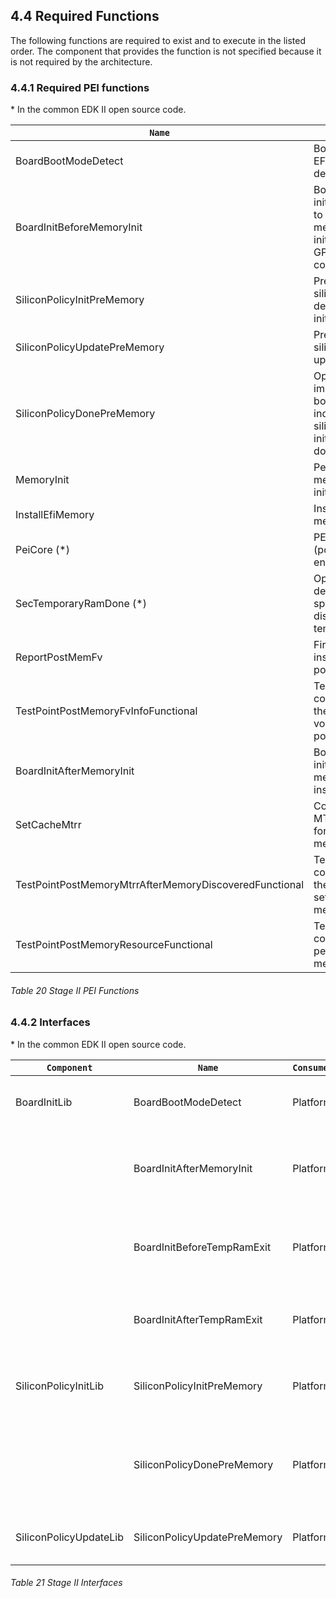 <!--- @file
  4.4 Required Functions

  Copyright (c) 2019, Intel Corporation. All rights reserved.<BR>

  Redistribution and use in source (original document form) and 'compiled'
  forms (converted to PDF, epub, HTML and other formats) with or without
  modification, are permitted provided that the following conditions are met:

  1) Redistributions of source code (original document form) must retain the
     above copyright notice, this list of conditions and the following
     disclaimer as the first lines of this file unmodified.

  2) Redistributions in compiled form (transformed to other DTDs, converted to
     PDF, epub, HTML and other formats) must reproduce the above copyright
     notice, this list of conditions and the following disclaimer in the
     documentation and/or other materials provided with the distribution.

  THIS DOCUMENTATION IS PROVIDED BY TIANOCORE PROJECT "AS IS" AND ANY EXPRESS OR
  IMPLIED WARRANTIES, INCLUDING, BUT NOT LIMITED TO, THE IMPLIED WARRANTIES OF
  MERCHANTABILITY AND FITNESS FOR A PARTICULAR PURPOSE ARE DISCLAIMED. IN NO
  EVENT SHALL TIANOCORE PROJECT  BE LIABLE FOR ANY DIRECT, INDIRECT, INCIDENTAL,
  SPECIAL, EXEMPLARY, OR CONSEQUENTIAL DAMAGES (INCLUDING, BUT NOT LIMITED TO,
  PROCUREMENT OF SUBSTITUTE GOODS OR SERVICES; LOSS OF USE, DATA, OR PROFITS;
  OR BUSINESS INTERRUPTION) HOWEVER CAUSED AND ON ANY THEORY OF LIABILITY,
  WHETHER IN CONTRACT, STRICT LIABILITY, OR TORT (INCLUDING NEGLIGENCE OR
  OTHERWISE) ARISING IN ANY WAY OUT OF THE USE OF THIS DOCUMENTATION, EVEN IF
  ADVISED OF THE POSSIBILITY OF SUCH DAMAGE.

-->

## 4.4 Required Functions

The following functions are required to exist and to execute in the listed
order. The component that provides the function is not specified because it is
not required by the architecture.

### 4.4.1 Required PEI functions

\* In the common EDK II open source code.

| `Name`                                                 | `Purpose`                                                                                        |
| ------------------------------------------------------ | ------------------------------------------------------------------------------------------------ |
| BoardBootModeDetect                                    | Board hook for EFI_BOOT_MODE detection                                                           |
| BoardInitBeforeMemoryInit                              | Board specific initialization prior to permanent memory initialization (e.g. GPIO configuration) |
| SiliconPolicyInitPreMemory                             | Pre-memory silicon policy default initialization                                                 |
| SiliconPolicyUpdatePreMemory                           | Pre-memory silicon policy update logic                                                           |
| SiliconPolicyDonePreMemory                             | Opportunity to implement a board-specific indicator that silicon policy initialization is done   |
| MemoryInit                                             | Permanent memory initialization                                                                  |
| InstallEfiMemory                                       | Install permanent memory to core                                                                 |
| PeiCore (*)                                            | PEI entry point (post-memory entry)                                                              |
| SecTemporaryRamDone (*)                                | Optional API defined in the PI specification to disabled temporary RAM                           |
| ReportPostMemFv                                        | Firmware volume installation in post-memory                                                      |
| TestPointPostMemoryFvInfoFunctional                    | Test to verify correctness of the firmware volume map in post-memory                             |
| BoardInitAfterMemoryInit                               | Board initialization after memory is installed                                                   |
| SetCacheMtrr                                           | Configuration of MTRR settings for post-memory                                                   |
| TestPointPostMemoryMtrrAfterMemoryDiscoveredFunctional | Test to verify the correctness of the MTRR settings in post-memory                               |
| TestPointPostMemoryResourceFunctional                  | Test to verify correctness of permanent memory                                                   |

###### Table 20 Stage II PEI Functions

### 4.4.2 Interfaces

\* In the common EDK II open source code.

| `Component`             | `Name`                       | `Consumer` | `Purpose`                                                        |
| ----------------------- | ---------------------------- | ---------- | ---------------------------------------------------------------- |
| BoardInitLib            | BoardBootModeDetect          | Platform   | Board-specific boot mode detection                               |
|                         | BoardInitAfterMemoryInit     | Platform   | Board specific initialization after memory initialization        |
|                         | BoardInitBeforeTempRamExit   | Platform   | Board specific hook before temporary RAM exit                    |
|                         | BoardInitAfterTempRamExit    | Platform   | Board specific hook after temporary RAM exit                     |
| SiliconPolicyInitLib    | SiliconPolicyInitPreMemory   | Platform   | Initialize silicon policy default values                         |
|                         | SiliconPolicyDonePreMemory   | Platform   | Platform-specific behavior to indicate the policy update is done |
| SiliconPolicyUpdateLib  | SiliconPolicyUpdatePreMemory | Platform   | Board updates default policy                                     |

###### Table 21 Stage II Interfaces
